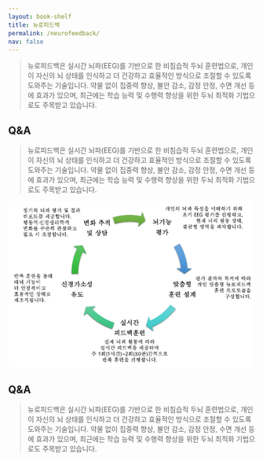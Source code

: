 ```yaml
---
layout: book-shelf
title: 뉴로피드백
permalink: /neurofeedback/
nav: false
---
```


> 뉴로피드백은 실시간 뇌파(EEG)를 기반으로 한 비침습적 두뇌 훈련법으로, 개인이 자신의 뇌 상태를 인식하고 더 건강하고 효율적인 방식으로 조절할 수 있도록 도와주는 기술입니다. 
>약물 없이 집중력 향상, 불안 감소, 감정 안정, 수면 개선 등에 효과가 있으며, 
>최근에는 학습 능력 및 수행력 향상을 위한 두뇌 최적화 기법으로도 주목받고 있습니다.
>


## Q&A
> 뉴로피드백은 실시간 뇌파(EEG)를 기반으로 한 비침습적 두뇌 훈련법으로, 개인이 자신의 뇌 상태를 인식하고 더 건강하고 효율적인 방식으로 조절할 수 있도록 도와주는 기술입니다. 
>약물 없이 집중력 향상, 불안 감소, 감정 안정, 수면 개선 등에 효과가 있으며, 
>최근에는 학습 능력 및 수행력 향상을 위한 두뇌 최적화 기법으로도 주목받고 있습니다.
>


<img src="assets/img/NT_flow2.png" alt="뉴로피드백 훈련 과정" width="500" height="auto">

## Q&A
> 뉴로피드백은 실시간 뇌파(EEG)를 기반으로 한 비침습적 두뇌 훈련법으로, 개인이 자신의 뇌 상태를 인식하고 더 건강하고 효율적인 방식으로 조절할 수 있도록 도와주는 기술입니다. 
>약물 없이 집중력 향상, 불안 감소, 감정 안정, 수면 개선 등에 효과가 있으며, 
>최근에는 학습 능력 및 수행력 향상을 위한 두뇌 최적화 기법으로도 주목받고 있습니다.
>